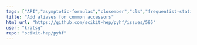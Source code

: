 ```yaml
---
tags: ["API","asymptotic-formulas","closember","cls","frequentist-statistics","hep","hep-ex","high-energy-physics","histfactory","jax","numpy","python","pytorch","refactor","scientific-computations","scikit-hep","scipy","statistical-inference","statistics","tensorflow"]
title: "Add aliases for common accessors"
html_url: "https://github.com/scikit-hep/pyhf/issues/595"
user: "kratsg"
repo: "scikit-hep/pyhf"
---
```


